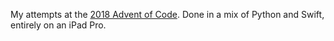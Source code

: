 My attempts at the [2018 Advent of Code](https://adventofcode.com/). Done in a mix of Python and Swift, entirely on an iPad Pro.
